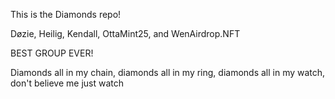 This is the Diamonds repo! 

Døzie, Heilig, Kendall, OttaMint25, and WenAirdrop.NFT

BEST GROUP EVER!

Diamonds all in my chain, diamonds all in my ring, diamonds all in my watch, don't believe me just watch 
